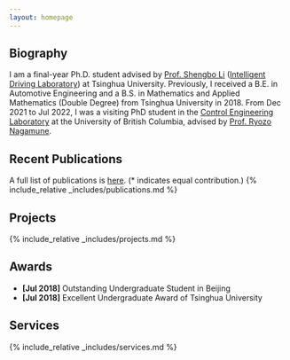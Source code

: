 ```yaml
---
layout: homepage
---
```


## Biography
I am a final-year Ph.D. student advised by <a href="http://www.svm.tsinghua.edu.cn/essay/80/1812.html" target="_blank">Prof. Shengbo Li</a> (<a href="http://www.idlab-tsinghua.com/thulab/labweb/index.html" target="_blank">Intelligent Driving Laboratory</a>) at Tsinghua University. 
Previously, I received a B.E. in Automotive Engineering and a B.S. in Mathematics and Applied Mathematics (Double Degree) from Tsinghua University in 2018. 
From Dec 2021 to Jul 2022, I was a visiting PhD student in the <a href="https://cel.mech.ubc.ca/" target="_blank">Control Engineering Laboratory</a> at the University of British Columbia, advised by <a href="https://mech.ubc.ca/ryozo-nagamune/" target="_blank">Prof. Ryozo Nagamune</a>. 

## Recent Publications
A full list of publications is <a href="assets/files/publications.pdf" target="_blank">here</a>. (* indicates equal contribution.)
{% include_relative _includes/publications.md %}

## Projects
{% include_relative _includes/projects.md %}

## Awards
- **[Jul 2018]** Outstanding Undergraduate Student in Beijing
- **[Jul 2018]** Excellent Undergraduate Award of Tsinghua University

## Services
{% include_relative _includes/services.md %}

